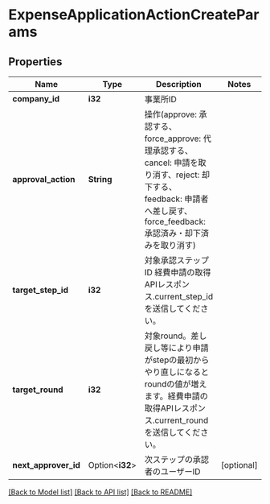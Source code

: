 # ExpenseApplicationActionCreateParams

## Properties

Name | Type | Description | Notes
------------ | ------------- | ------------- | -------------
**company_id** | **i32** | 事業所ID | 
**approval_action** | **String** | 操作(approve: 承認する、force_approve: 代理承認する、cancel: 申請を取り消す、reject: 却下する、feedback: 申請者へ差し戻す、force_feedback: 承認済み・却下済みを取り消す) | 
**target_step_id** | **i32** | 対象承認ステップID 経費申請の取得APIレスポンス.current_step_idを送信してください。 | 
**target_round** | **i32** | 対象round。差し戻し等により申請がstepの最初からやり直しになるとroundの値が増えます。経費申請の取得APIレスポンス.current_roundを送信してください。 | 
**next_approver_id** | Option<**i32**> | 次ステップの承認者のユーザーID | [optional]

[[Back to Model list]](../README.md#documentation-for-models) [[Back to API list]](../README.md#documentation-for-api-endpoints) [[Back to README]](../README.md)



